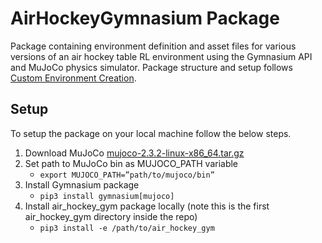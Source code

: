 # AirHockeyGymnasium Package
Package containing environment definition and asset files for various versions of an air hockey table RL environment using the Gymnasium API and MuJoCo physics simulator. Package structure and setup follows [Custom Environment Creation](https://gymnasium.farama.org/tutorials/gymnasium_basics/environment_creation/).

## Setup
To setup the package on your local machine follow the below steps.
1. Download MuJoCo [mujoco-2.3.2-linux-x86_64.tar.gz](https://github.com/deepmind/mujoco/releases/download/2.3.2/mujoco-2.3.2-linux-x86_64.tar.gz)
2. Set path to MuJoCo bin as MUJOCO_PATH variable
    * `export MUJOCO_PATH=”path/to/mujoco/bin”`
3. Install Gymnasium package
    * `pip3 install gymnasium[mujoco]` 
4. Install air_hockey_gym package locally (note this is the first air_hockey_gym directory inside the repo)
    * `pip3 install -e /path/to/air_hockey_gym`